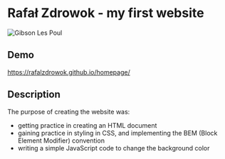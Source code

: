 ﻿# Rafał Zdrowok - my first website
 ![Gibson Les Poul](https://user-images.githubusercontent.com/122734582/212879999-e76de8de-dec6-4461-b0be-879a7f66b693.jpg)
## Demo
https://rafalzdrowok.github.io/homepage/
## Description
The purpose of creating the website was:
- getting practice in creating an HTML document
- gaining practice in styling in CSS, and implementing the BEM (Block Element Modifier) convention
- writing a simple JavaScript code to change the background color
